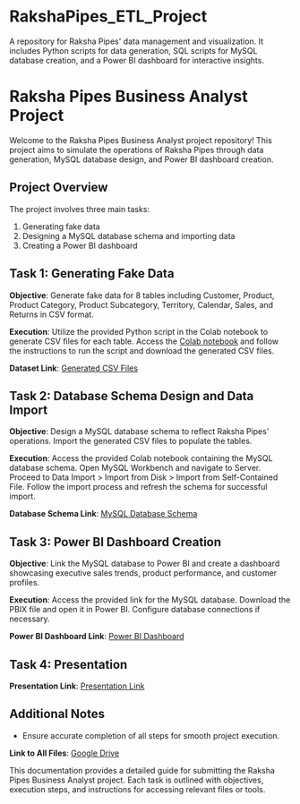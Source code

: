 # RakshaPipes_ETL_Project
A repository for Raksha Pipes' data management and visualization. It includes Python scripts for data generation, SQL scripts for MySQL database creation, and a Power BI dashboard for interactive insights.

# Raksha Pipes Business Analyst Project

Welcome to the Raksha Pipes Business Analyst project repository! This project aims to simulate the operations of Raksha Pipes through data generation, MySQL database design, and Power BI dashboard creation.

## Project Overview
The project involves three main tasks:
1. Generating fake data
2. Designing a MySQL database schema and importing data
3. Creating a Power BI dashboard

## Task 1: Generating Fake Data
**Objective**: Generate fake data for 8 tables including Customer, Product, Product Category, Product Subcategory, Territory, Calendar, Sales, and Returns in CSV format.

**Execution**: Utilize the provided Python script in the Colab notebook to generate CSV files for each table. Access the [Colab notebook](https://colab.research.google.com/drive/1naQqJVtl9S5kJ9QW7azekzYjTmMxpWu_?usp=sharing) and follow the instructions to run the script and download the generated CSV files.

**Dataset Link**: [Generated CSV Files](https://drive.google.com/drive/folders/1aotPHxkO8YoG9EKlwOwJz5kgzYAUWTYW?usp=sharing)

## Task 2: Database Schema Design and Data Import
**Objective**: Design a MySQL database schema to reflect Raksha Pipes' operations. Import the generated CSV files to populate the tables.

**Execution**: Access the provided Colab notebook containing the MySQL database schema. Open MySQL Workbench and navigate to Server.
Proceed to Data Import > Import from Disk > Import from Self-Contained File. Follow the import process and refresh the schema for successful import.

**Database Schema Link**: [MySQL Database Schema](https://drive.google.com/drive/folders/1LV8rKqaLhnKhSeWDMYSXvUY5bABnXM0y?usp=sharing)

## Task 3: Power BI Dashboard Creation
**Objective**: Link the MySQL database to Power BI and create a dashboard showcasing executive sales trends, product performance, and customer profiles.

**Execution**: Access the provided link for the MySQL database. Download the PBIX file and open it in Power BI. Configure database connections if necessary.

**Power BI Dashboard Link**: [Power BI Dashboard](https://drive.google.com/drive/folders/1di0gNUlmWxNqmE7v73ccDcuQBVSurQ_E?usp=sharing)

## Task 4: Presentation
**Presentation Link**: [Presentation Link](https://drive.google.com/file/d/1OtMbd2xkDhOnqAo-EB1MSJOj47_SJlan/view?usp=sharing)

## Additional Notes
- Ensure accurate completion of all steps for smooth project execution.

**Link to All Files**: [Google Drive](https://drive.google.com/drive/folders/1xjbOA3cfFYnwZJsLOw1d6eCiy15N9Byd?usp=sharing)

This documentation provides a detailed guide for submitting the Raksha Pipes Business Analyst project. Each task is outlined with objectives, execution steps, and instructions for accessing relevant files or tools.
